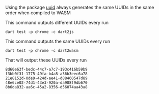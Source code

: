 Using the package [uuid](https://pub.dev/packages/uuid) always generates the same UUIDs in the same order when compiled to WASM

This command outputs different UUIDs every run

```console
dart test -p chrome -c dart2js
```

This command outputs the same UUIDs every run

```console
dart test -p chrome -c dart2wasm
```

That will output these UUIDs every run

```console
8d60e63f-bedc-44c7-a7c7-193c416b59b9
f3bb0f31-1775-49fa-b4a8-a36b3eec6a78
21e8152d-0de9-424d-ae41-d88460547d89
48e6ce02-74d1-43e3-920a-da988f9db670
8b6da832-aa6c-45a2-8356-d56074aa43a8
```
